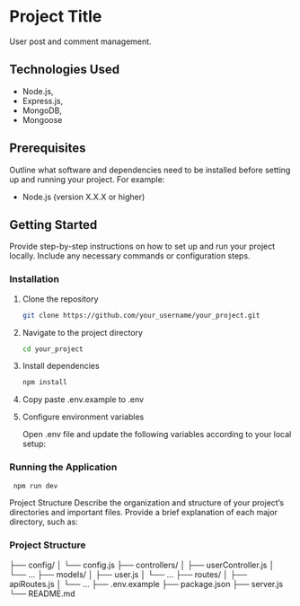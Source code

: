 # Project Title

User post and comment management.

## Technologies Used

- Node.js,
- Express.js,
- MongoDB,
- Mongoose

## Prerequisites

Outline what software and dependencies need to be installed before setting up and running your project. For example:

- Node.js (version X.X.X or higher)

## Getting Started

Provide step-by-step instructions on how to set up and run your project locally. Include any necessary commands or configuration steps.

### Installation

1. Clone the repository
   ```bash
   git clone https://github.com/your_username/your_project.git
   ```
2. Navigate to the project directory

   ```bash
   cd your_project
   ```

3. Install dependencies

   ```bash
   npm install
   ```

4. Copy paste .env.example to .env

5. Configure environment variables

   Open .env file and update the following variables according to your local setup:

### Running the Application

```bash
 npm run dev
```

Project Structure
Describe the organization and structure of your project’s directories and important files. Provide a brief explanation of each major directory, such as:

### Project Structure

├── config/
│ └── config.js
├── controllers/
│ ├── userController.js
│ └── ...
├── models/
│ ├── user.js
│ └── ...
├── routes/
│ ├── apiRoutes.js
│ └── ...
├── .env.example
├── package.json
├── server.js
└── README.md
